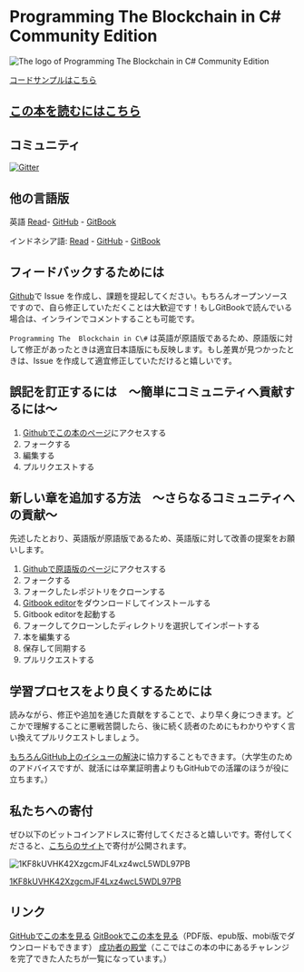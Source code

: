 # Programming The Blockchain in C# Community Edition

![The logo of Programming The Blockchain in C# Community Edition](assets/ProgrammingBlockchain.png)

[コードサンプルはこちら](https://github.com/ProgrammingBlockchain/ProgrammingBlockchainCodeExamples/)

## [この本を読むにはこちら](https://programmingblockchain.gitbooks.io/programmingblockchain-japanese/content/)

## コミュニティ

[![Gitter](https://badges.gitter.im/MetacoSA/NBitcoin.svg)](https://gitter.im/MetacoSA/NBitcoin?utm_source=badge&utm_medium=badge&utm_campaign=pr-badge)

## 他の言語版

英語
[Read](https://programmingblockchain.gitbooks.io/programmingblockchain/content/)- [GitHub](https://github.com/ProgrammingBlockchain/ProgrammingBlockchain) - [GitBook](https://www.gitbook.com/book/programmingblockchain/programmingblockchain)

インドネシア語: [Read](https://nopara73.gitbooks.io/programmingblockchainindonesian/content/) - [GitHub](https://github.com/ProgrammingBlockchain/ProgrammingBlockchain-Indonesian) - [GitBook](https://www.gitbook.com/book/nopara73/programmingblockchainindonesian)

## フィードバックするためには

[Github](https://github.com/ProgrammingBlockchain/ProgrammingBlockchain-Japanese)で Issue を作成し、課題を提起してください。もちろんオープンソースですので、自ら修正していただくことは大歓迎です！もしGitBookで読んでいる場合は、インラインでコメントすることも可能です。

`Programming The  Blockchain in C\#` は英語が原語版であるため、原語版に対して修正があったときは適宜日本語版にも反映します。もし差異が見つかったときは、Issue を作成して適宜修正していただけると嬉しいです。

## 誤記を訂正するには　〜簡単にコミュニティへ貢献するには〜

1. [Githubでこの本のページ](https://github.com/ProgrammingBlockchain/ProgrammingBlockchain-Japanese)にアクセスする
2. フォークする
3. 編集する
4. プルリクエストする

## 新しい章を追加する方法　〜さらなるコミュニティへの貢献〜

先述したとおり、英語版が原語版であるため、英語版に対して改善の提案をお願いします。

1. [Githubで原語版のページ](https://github.com/ProgrammingBlockchain/ProgrammingBlockchain)にアクセスする
2. フォークする
3. フォークしたレポジトリをクローンする
4. [Gitbook editor](https://www.gitbook.com/editor)をダウンロードしてインストールする
5. Gitbook editorを起動する
6. フォークしてクローンしたディレクトリを選択してインポートする
7. 本を編集する
8. 保存して同期する
9. プルリクエストする

## 学習プロセスをより良くするためには

読みながら、修正や追加を通じた貢献をすることで、より早く身につきます。どこかで理解することに悪戦苦闘したら、後に続く読者のためにもわかりやすく言い換えてプルリクエストしましょう。

[もちろんGitHub上のイシューの解決](https://github.com/ProgrammingBlockchain/ProgrammingBlockchain-Japanese/issues)に協力することもできます。（大学生のためのアドバイスですが、就活には卒業証明書よりもGitHubでの活躍のほうが役に立ちます。）

## 私たちへの寄付

ぜひ以下のビットコインアドレスに寄付してくださると嬉しいです。寄付してくださると、[こちらのサイト](http://n.bitcoin.ninja/)で寄付が公開されます。

![1KF8kUVHK42XzgcmJF4Lxz4wcL5WDL97PB](assets/BookQr.png)

[1KF8kUVHK42XzgcmJF4Lxz4wcL5WDL97PB](https://www.smartbit.com.au/address/1KF8kUVHK42XzgcmJF4Lxz4wcL5WDL97PB)

## リンク

[GitHubでこの本を見る](https://github.com/ProgrammingBlockchain/ProgrammingBlockchain-Japanese)
[GitBookでこの本を見る](https://www.gitbook.com/book/programmingblockchain/programmingblockchain-japanese)（PDF版、epub版、mobi版でダウンロードもできます）
[成功者の殿堂](http://n.bitcoin.ninja/)（ここではこの本の中にあるチャレンジを完了できた人たちが一覧になっています。）
